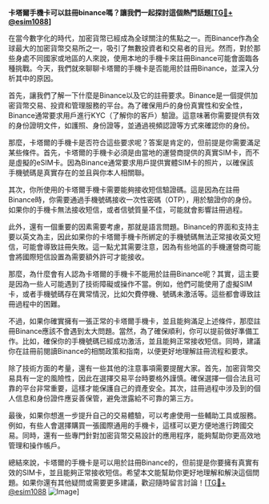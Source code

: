 **卡塔爾手機卡可以註冊binance嗎？讓我們一起探討這個熱門話題[[TG💪+ @esim1088](https://t.me/s/esim1088)]**

在當今數字化的時代，加密貨幣已經成為全球關注的焦點之一。而Binance作為全球最大的加密貨幣交易所之一，吸引了無數投資者和交易者的目光。然而，對於那些身處不同國家或地區的人來說，使用本地的手機卡來註冊Binance可能會面臨各種挑戰。今天，我們就來聊聊卡塔爾的手機卡是否能用於註冊Binance，並深入分析其中的原因。

首先，讓我們了解一下什麼是Binance以及它的註冊要求。Binance是一個提供加密貨幣交易、投資和管理服務的平台。為了確保用戶的身份真實性和安全性，Binance通常要求用戶進行KYC（了解你的客戶）驗證。這意味著你需要提供有效的身份證明文件，如護照、身份證等，並通過視頻認證等方式來確認你的身份。

那麼，卡塔爾的手機卡是否符合這些要求呢？答案是肯定的，但前提是你需要滿足某些條件。首先，卡塔爾的手機卡必須是由當地的運營商提供的真實SIM卡，而不是虛擬的eSIM卡。因為Binance通常要求用戶提供實體SIM卡的照片，以確保該手機號碼是真實存在的並且與你本人相關聯。

其次，你所使用的卡塔爾手機卡需要能夠接收短信驗證碼。這是因為在註冊Binance時，你需要通過手機號碼接收一次性密碼（OTP），用於驗證你的身份。如果你的手機卡無法接收短信，或者信號質量不佳，可能就會影響註冊過程。

此外，還有一個重要的因素需要考慮，那就是語言問題。Binance的界面和支持主要以英文為主，因此如果你的卡塔爾手機卡所綁定的手機號碼無法正常接收英文短信，可能會導致註冊失敗。這一點尤其需要注意，因為有些地區的手機運營商可能會將國際短信設置為需要額外許可才能接收。

那麼，為什麼會有人認為卡塔爾的手機卡不能用於註冊Binance呢？其實，這主要是因為一些人可能遇到了技術障礙或操作不當。例如，他們可能使用了虛擬SIM卡，或者手機號碼存在異常情況，比如欠費停機、號碼未激活等。這些都會導致註冊過程中的困難。

不過，如果你確實擁有一張正常的卡塔爾手機卡，並且能夠滿足上述條件，那麼註冊Binance應該不會遇到太大問題。當然，為了確保順利，你可以提前做好準備工作。比如，確保你的手機號碼已經成功激活，並且能夠正常接收短信。同時，建議你在註冊前閱讀Binance的相關政策和指南，以便更好地理解註冊流程和要求。

除了技術方面的考量，還有一些其他的注意事項需要提醒大家。首先，加密貨幣交易具有一定的風險性，因此在選擇交易平台時要格外謹慎。確保選擇一個合法且可靠的平台非常重要，這樣才能保護自己的資產安全。其次，註冊過程中涉及到的個人信息和身份證件應妥善保管，避免泄露給不可靠的第三方。

最後，如果你想進一步提升自己的交易體驗，可以考慮使用一些輔助工具或服務。例如，有些人會選擇購買一張國際通用的手機卡，這樣可以更方便地進行跨國交易。同時，還有一些專門針對加密貨幣交易設計的應用程序，能夠幫助你更高效地管理和操作帳戶。

總結來說，卡塔爾的手機卡是可以用於註冊Binance的，但前提是你要擁有真實有效的SIM卡，並且能夠正常接收短信。希望本文能幫助你更好地理解和解決這個問題。如果你還有其他疑問或需要更多建議，歡迎隨時留言討論！[[TG💪+ @esim1088](https://t.me/s/esim1088) ![Image](https://i.postimg.cc/4NQfJmqS/Snipaste-2025-05-13-00-14-12.png)]
